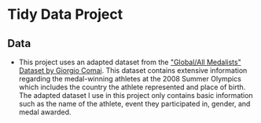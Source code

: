 # Tidy Data Project

## Data
- This project uses an adapted dataset from the ["Global/All Medalists" Dataset by Giorgio Comai](https://edjnet.github.io/OlympicsGoNUTS/2008/). This dataset contains extensive information regarding the medal-winning athletes at the 2008 Summer Olympics which includes the country the athlete represented and place of birth. The adapted dataset I use in this project only contains basic information such as the name of the athlete, event they participated in, gender, and medal awarded.
